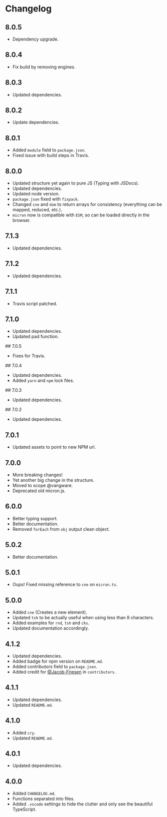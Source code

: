# Changelog

## 8.0.5

- Dependency upgrade.

## 8.0.4

- Fix build by removing engines.

## 8.0.3

- Updated dependencies.

## 8.0.2

- Update dependencies.

## 8.0.1

- Added `module` field to `package.json`.
- Fixed issue with build steps in Travis.

## 8.0.0

- Updated structure yet again to pure JS (Typing with JSDocs).
- Updated dependencies.
- Updated node version.
- `package.json` fixed with `fixpack`.
- Changed `cne` and `dom` to return arrays for consistency (everything can be mapped, reduced, etc.).
- `micron` now is compatible with `ESM`, so can be loaded directly in the browser.

## 7.1.3

- Updated dependencies.

## 7.1.2

- Updated dependencies.

## 7.1.1

- Travis script patched.

## 7.1.0

- Updated dependencies.
- Updated pad function.

## 7.0.5

- Fixes for Travis.

## 7.0.4

- Updated dependencies.
- Added `yarn` and `npm` lock files.

## 7.0.3

- Updated dependencies.

## 7.0.2

- Updated dependencies.

## 7.0.1

- Updated assets to point to new NPM url.

## 7.0.0

- More breaking changes!
- Yet another big change in the structure.
- Moved to scope @vangware.
- Deprecated old micron.js.

## 6.0.0

- Better typing support.
- Better documentation.
- Removed `forEach` from `obj` output clean object.

## 5.0.2

- Better documentation.

## 5.0.1

- Oups! Fixed missing reference to `cne` on `micron.ts`.

## 5.0.0

- Added `cne` (Creates a new element).
- Updated `tsh` to be actually useful when using less than 8 characters.
- Added examples for `rnd`, `tsh` and `cks`.
- Updated documentation accordingly.

## 4.1.2

- Updated dependencies.
- Added badge for npm version on `README.md`.
- Added contributors field to `package.json`.
- Added credit for [@Jacob-Friesen](https://github.com/Jacob-Friesen) in `contributors`.

## 4.1.1

- Updated dependencies.
- Updated `README.md`.

## 4.1.0

- Added `cry`.
- Updated `README.md`.

## 4.0.1

- Updated dependencies.

## 4.0.0

- Added `CHANGELOG.md`.
- Functions separated into files.
- Added `.vscode` settings to hide the clutter and only see the beautiful TypeScript.

